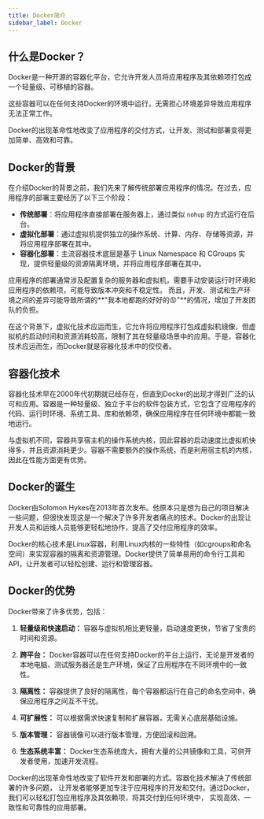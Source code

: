```yaml
---
title: Docker简介
sidebar_label: Docker
---
```


## 什么是Docker？

Docker是一种开源的容器化平台，它允许开发人员将应用程序及其依赖项打包成一个轻量级、可移植的容器。

这些容器可以在任何支持Docker的环境中运行，无需担心环境差异导致应用程序无法正常工作。

Docker的出现革命性地改变了应用程序的交付方式，让开发、测试和部署变得更加简单、高效和可靠。

## Docker的背景

在介绍Docker的背景之前，我们先来了解传统部署应用程序的情况。在过去，应用程序的部署主要经历了以下三个阶段：

- **传统部署**：将应用程序直接部署在服务器上，通过类似 `nohup` 的方式运行在后台。
- **虚拟化部署**：通过虚拟机提供独立的操作系统、计算、内存、存储等资源，并将应用程序部署在其中。
- **容器化部署**：主流容器技术底层是基于 Linux Namespace 和 CGroups 实现，提供轻量级的资源隔离环境，并将应用程序部署在其中。

应用程序的部署通常涉及配置复杂的服务器和虚拟机，需要手动安装运行时环境和应用程序的依赖项，可能导致版本冲突和不稳定性。
而且，开发、测试和生产环境之间的差异可能导致所谓的**"我本地都跑的好好的😡"**的情况，增加了开发团队的负担。

在这个背景下，虚拟化技术应运而生，它允许将应用程序打包成虚拟机镜像，但虚拟机的启动时间和资源消耗较高，限制了其在轻量级场景中的应用。于是，容器化技术应运而生，而Docker就是容器化技术中的佼佼者。

## 容器化技术

容器化技术早在2000年代初期就已经存在，但直到Docker的出现才得到广泛的认可和应用。容器是一种轻量级、独立于平台的软件包装方式，它包含了应用程序的代码、运行时环境、系统工具、库和依赖项，确保应用程序在任何环境中都能一致地运行。

与虚拟机不同，容器共享宿主机的操作系统内核，因此容器的启动速度比虚拟机快得多，并且资源消耗更少。容器不需要额外的操作系统，而是利用宿主机的内核，因此在性能方面更有优势。

## Docker的诞生

Docker由Solomon Hykes在2013年首次发布。他原本只是想为自己的项目解决一些问题，但很快发现这是一个解决了许多开发者痛点的技术。Docker的出现让开发人员和运维人员能够更轻松地协作，提高了交付应用程序的效率。

Docker的核心技术是Linux容器，利用Linux内核的一些特性（如cgroups和命名空间）来实现容器的隔离和资源管理。Docker提供了简单易用的命令行工具和API，让开发者可以轻松创建、运行和管理容器。

## Docker的优势

Docker带来了许多优势，包括：

1. **轻量级和快速启动：** 容器与虚拟机相比更轻量，启动速度更快，节省了宝贵的时间和资源。

2. **跨平台：** Docker容器可以在任何支持Docker的平台上运行，无论是开发者的本地电脑、测试服务器还是生产环境，保证了应用程序在不同环境中的一致性。

3. **隔离性：** 容器提供了良好的隔离性，每个容器都运行在自己的命名空间中，确保应用程序之间互不干扰。

4. **可扩展性：** 可以根据需求快速复制和扩展容器，无需关心底层基础设施。

5. **版本管理：** 容器镜像可以进行版本管理，方便回滚和回溯。

6. **生态系统丰富：** Docker生态系统庞大，拥有大量的公共镜像和工具，可供开发者使用，加速开发流程。

Docker的出现革命性地改变了软件开发和部署的方式。容器化技术解决了传统部署的许多问题，
让开发者能够更加专注于应用程序的开发和交付。通过Docker，我们可以轻松打包应用程序及其依赖项，将其交付到任何环境中，
实现高效、一致性和可靠性的应用部署。
